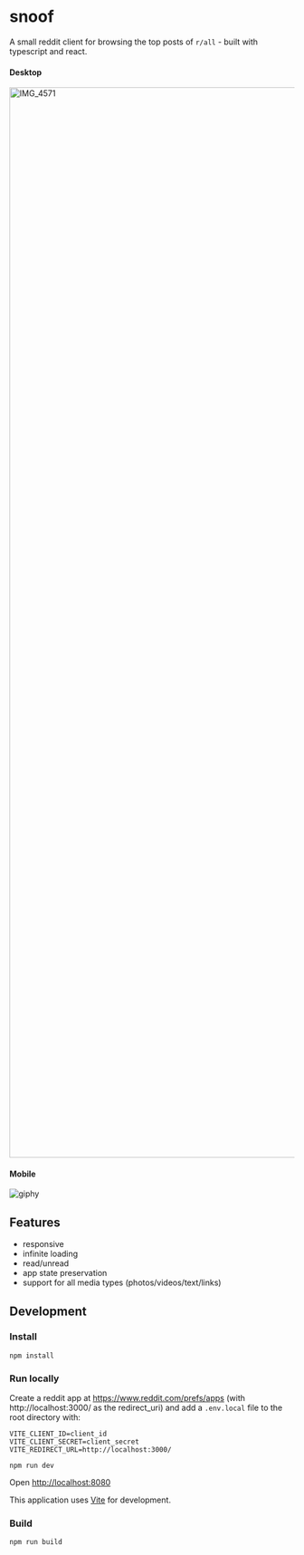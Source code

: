 # snoof

A small reddit client for browsing the top posts of `r/all` - built with typescript and react.

#### Desktop

<img width="1891" alt="IMG_4571" src="https://user-images.githubusercontent.com/2031802/141673033-c76517c0-003c-4a76-8562-a856c2b5cafb.png">

#### Mobile

![giphy](https://user-images.githubusercontent.com/2031802/141673220-82402a56-eb96-4274-a2eb-ef9cc9f2859f.gif)

## Features

- responsive
- infinite loading
- read/unread
- app state preservation
- support for all media types (photos/videos/text/links)

## Development

### Install

`npm install`

### Run locally

Create a reddit app at https://www.reddit.com/prefs/apps (with http://localhost:3000/ as the redirect_uri) and add a `.env.local` file to the root directory with:

```
VITE_CLIENT_ID=client_id
VITE_CLIENT_SECRET=client_secret
VITE_REDIRECT_URL=http://localhost:3000/
```

`npm run dev`

Open [http://localhost:8080](http://localhost:8080)

This application uses [Vite](https://vitejs.dev) for development.

### Build

`npm run build`

